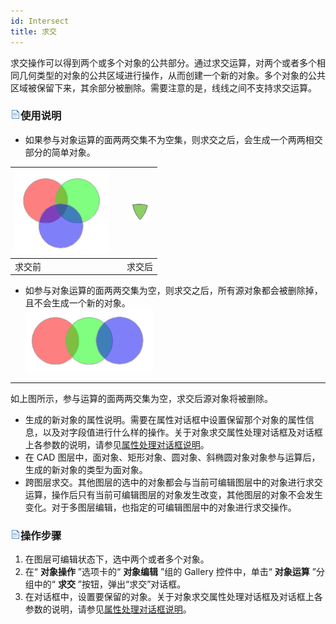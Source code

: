 ```yaml
---
id: Intersect
title: 求交  
---  
```

求交操作可以得到两个或多个对象的公共部分。通过求交运算，对两个或者多个相同几何类型的对象的公共区域进行操作，从而创建一个新的对象。多个对象的公共区域被保留下来，其余部分被删除。需要注意的是，线线之间不支持求交运算。

### ![](../../../img/read.gif)使用说明

  * 如果参与对象运算的面两两交集不为空集，则求交之后，会生成一个两两相交部分的简单对象。  
    
  ![](img/intersect01.png) |  | ![](img/intersect02.png)  
---|---|---  
求交前 |  | 求交后  
  * 如参与对象运算的面两两交集为空，则求交之后，所有源对象都会被删除掉，且不会生成一个新的对象。   
   ![](img/intersect03.png)  
---  
  
如上图所示，参与运算的面两两交集为空，求交后源对象将被删除。

  * 生成的新对象的属性说明。需要在属性对话框中设置保留那个对象的属性信息，以及对字段值进行什么样的操作。关于对象求交属性处理对话框及对话框上各参数的说明，请参见[属性处理对话框说明](AttributeDiag.html)。
  * 在 CAD 图层中，面对象、矩形对象、圆对象、斜椭圆对象对象参与运算后，生成的新对象的类型为面对象。
  * 跨图层求交。其他图层的选中的对象都会与当前可编辑图层中的对象进行求交运算，操作后只有当前可编辑图层的对象发生改变，其他图层的对象不会发生变化。对于多图层编辑，也指定的可编辑图层中的对象进行求交操作。

### ![](../../../img/read.gif)操作步骤

  1. 在图层可编辑状态下，选中两个或者多个对象。
  2. 在“ **对象操作** ”选项卡的“ **对象编辑** ”组的 Gallery 控件中，单击“ **对象运算** ”分组中的“ **求交** ”按钮，弹出“求交”对话框。
  3. 在对话框中，设置要保留的对象。关于对象求交属性处理对话框及对话框上各参数的说明，请参见[属性处理对话框说明](AttributeDiag.html)。

